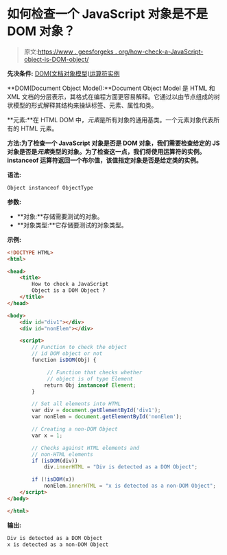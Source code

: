 # 如何检查一个 JavaScript 对象是不是 DOM 对象？

> 原文:[https://www . geesforgeks . org/how-check-a-JavaScript-object-is-DOM-object/](https://www.geeksforgeeks.org/how-to-check-a-javascript-object-is-a-dom-object/)

**先决条件:** [DOM(文档对象模型)](https://www.geeksforgeeks.org/dom-document-object-model/)[运算符实例](https://www.geeksforgeeks.org/instanceof-operator-in-javascript/)

**DOM(Document Object Model):**Document Object Model 是 HTML 和 XML 文档的分层表示，其格式在编程方面更容易解释。它通过以由节点组成的树状模型的形式解释其结构来操纵标签、元素、属性和类。

**元素:**在 HTML DOM 中，*元素*是所有对象的通用基类。一个元素对象代表所有的 HTML 元素。

**方法:**为了检查一个 JavaScript 对象是否是 DOM 对象，我们需要检查给定的 JS 对象是否是*元素*类型的对象。为了检查这一点，我们将使用运算符的**实例。instanceof 运算符返回一个布尔值，该值指定对象是否是给定类的实例。**

**语法:**

```html
Object instanceof ObjectType
```

**参数:**

*   **对象:**存储需要测试的对象。
*   **对象类型:**它存储要测试的对象类型。

**示例:**

```html
<!DOCTYPE HTML> 
<html> 

<head> 
    <title>
        How to check a JavaScript 
        Object is a DOM Object ?
    </title>
</head>

<body>
    <div id="div1"></div> 
    <div id="nonElem"></div> 

    <script>
        // Function to check the object
        // id DOM object or not
        function isDOM(Obj) {

             // Function that checks whether 
             // object is of type Element
            return Obj instanceof Element;
        }

        // Set all elements into HTML
        var div = document.getElementById('div1');
        var nonElem = document.getElementById('nonElem');

        // Creating a non-DOM Object 
        var x = 1; 

        // Checks against HTML elements and
        // non-HTML elements
        if (isDOM(div))
            div.innerHTML = "Div is detected as a DOM Object";

        if (!isDOM(x)) 
            nonElem.innerHTML = "x is detected as a non-DOM Object"; 
    </script>
</body>

</html>
```

**输出:**

```html
Div is detected as a DOM Object
x is detected as a non-DOM Object

```